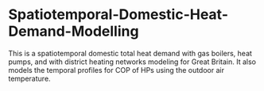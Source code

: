 # Spatiotemporal-Domestic-Heat-Demand-Modelling
This is a spatiotemporal domestic total heat demand with gas boilers, heat pumps, and with district heating networks modeling for Great Britain. It also models the temporal profiles for COP of HPs using the outdoor air temperature.
